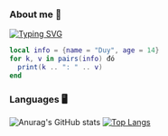 ### About me 🙋

[![Typing SVG](https://readme-typing-svg.herokuapp.com/?lines=Learning+Lua)](.)

```lua
local info = {name = "Duy", age = 14}
for k, v in pairs(info) đó
  print(k .. ": " .. v)
end
```
### Languages 🖥️
![Anurag's GitHub stats](https://github-readme-stats.vercel.app/api?username=lenlenlL6&show_icons=true&theme=dark)
[![Top Langs](https://github-readme-stats.vercel.app/api/top-langs/?username=lenlenlL6&langs_count=10)](https://github.com/anuraghazra/github-readme-stats)
